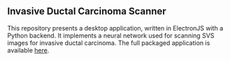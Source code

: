## Invasive Ductal Carcinoma Scanner

This repository presents a desktop application, written in ElectronJS with a Python backend. It implements a neural network used for scanning SVS images for invasive ductal carcinoma. The full packaged application is available [here](https://drive.google.com/drive/folders/1qD-mdI9gJ7117cflZyOIR6ArmYX0rzkU?usp=sharing). 